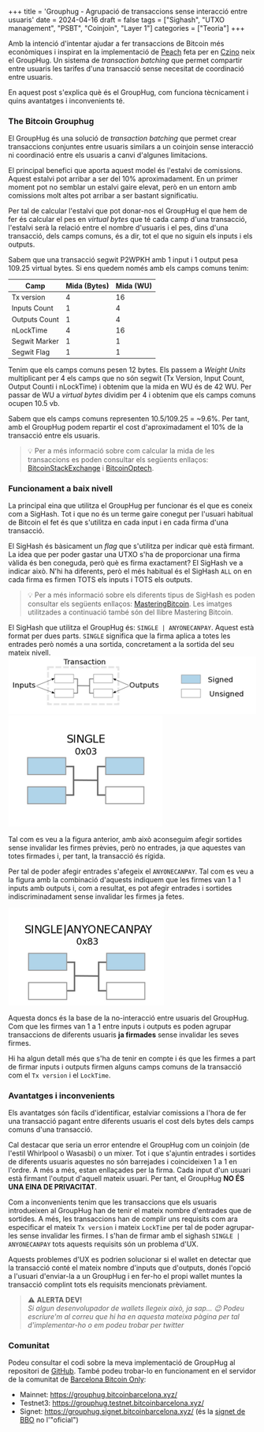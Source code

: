 +++
title = 'Grouphug - Agrupació de transaccions sense interacció entre usuaris'
date = 2024-04-16
draft = false
tags = ["Sighash", "UTXO management", "PSBT", "Coinjoin", "Layer 1"]
categories = ["Teoria"]
+++

Amb la intenció d'intentar ajudar a fer transaccions de Bitcoin més econòmiques i inspirat en la implementació de [Peach](https://peachbitcoin.com/) feta per en [Czino](https://x.com/capoczino) neix el GroupHug. Un sistema de _transaction batching_ que permet compartir entre usuaris les tarifes d'una transacció sense necesitat de coordinació entre usuaris.

En aquest post s'explica què és el GroupHug, com funciona tècnicament i quins avantatges i inconvenients té.

<!-- high five \._./ -->

### The Bitcoin Grouphug

El GroupHug és una solució de _transaction batching_ que permet crear transaccions conjuntes entre usuaris similars a un coinjoin sense interacció ni coordinació entre els usuaris a canvi d'algunes limitacions.

El principal benefici que aporta aquest model és l'estalvi de comissions. Aquest estalvi pot arribar a ser del 10% aproximadament. En un primer moment pot no semblar un estalvi gaire elevat, però en un entorn amb comissions molt altes pot arribar a ser bastant significatiu.

Per tal de calcular l'estalvi que pot donar-nos el GroupHug el que hem de fer és calcular el pes en _virtual bytes_ que té cada camp d'una transacció, l'estalvi serà la relació entre el nombre d'usuaris i el pes, dins d'una transacció, dels camps comuns, és a dir, tot el que no siguin els inputs i els outputs.

Sabem que una transacció segwit P2WPKH amb 1 input i 1 output pesa 109.25 virtual bytes.
Si ens quedem només amb els camps comuns tenim:

| Camp | Mida (Bytes) | Mida (WU)
| ------------ | ------------ | ------------ |
| Tx version        | 4 | 16 |
| Inputs Count      | 1 | 4 |
| Outputs Count     | 1 | 4 |
| nLockTime         | 4 | 16 |
| Segwit Marker     | 1 | 1 |
| Segwit Flag       | 1 | 1 |

Tenim que els camps comuns pesen 12 bytes. Els passem a _Weight Units_ multiplicant per 4 els camps que no són segwit (Tx Version, Input Count, Output Counti i nLockTime) i obtenim que la mida en WU és de 42 WU. Per passar de WU a _virtual bytes_ dividim per 4 i obtenim que els camps comuns ocupen 10.5 vb.

Sabem que els camps comuns representen 10.5/109.25 = ~9.6%.
Per tant, amb el GroupHug podem repartir el cost d'aproximadament el 10% de la transacció entre els usuaris.

> :bulb: Per a més informació sobre com calcular la mida de les transaccions es poden consultar els següents enllaços: [BitcoinStackExchange](https://bitcoin.stackexchange.com/questions/92689/how-is-the-size-of-a-bitcoin-transaction-calculated) i [BitcoinOptech](https://bitcoinops.org/en/tools/calc-size/).


### Funcionament a baix nivell

La principal eina que utilitza el GroupHug per funcionar és el que es coneix com a SigHash. Tot i que no és un terme gaire conegut per l'usuari habitual de Bitcoin el fet és que s'utilitza en cada input i en cada firma d'una transacció.

El SigHash és bàsicament un _flag_ que s'utilitza per indicar què està firmant. La idea que per poder gastar una UTXO s'ha de proporcionar una firma vàlida és ben coneguda, però què es firma exactament? El SigHash ve a indicar això. N'hi ha diferents, però el més habitual és el SigHash `ALL` on en cada firma es firmen TOTS els inputs i TOTS els outputs.

> :bulb: Per a més informació sobre els diferents tipus de SigHash es poden consultar els següents enllaços: [MasteringBitcoin](https://github.com/bitcoinbook/bitcoinbook/blob/6c472dd00b649b18b6ca6bbcc8ba23775619ce08/ch06.asciidoc#signature-hash-types-sighash). Les imatges utilitzades a continuació també són del llibre Mastering Bitcoin.

El SigHash que utilitza el GroupHug és: `SINGLE | ANYONECANPAY`. Aquest està format per dues parts. `SINGLE` significa que la firma aplica a totes les entrades però només a una sortida, concretament a la sortida del seu mateix nivell.
![](/grouphug/sighash_guia.png#center)
![](/grouphug/single.png#center)

Tal com es veu a la figura anterior, amb això aconseguim afegir sortides sense invalidar les firmes prèvies, però no entrades, ja que aquestes van totes firmades i, per tant, la transacció és rígida.

Per tal de poder afegir entrades s'afegeix el `ANYONECANPAY`. Tal com es veu a la figura amb la combinació d'aquests indiquem que les firmes van 1 a 1 inputs amb outputs i, com a resultat, es pot afegir entrades i sortides indiscriminadament sense invalidar les firmes ja fetes.

![](/grouphug/single_anyonecanpay.png#center)


Aquesta doncs és la base de la no-interacció entre usuaris del GroupHug. Com que les firmes van 1 a 1 entre inputs i outputs es poden agrupar transaccions de diferents usuaris **ja firmades** sense invalidar les seves firmes.

Hi ha algun detall més que s'ha de tenir en compte i és que les firmes a part de firmar inputs i outputs firmen alguns camps comuns de la transacció com el `Tx version` i el `LockTime`.

### Avantatges i inconvenients

Els avantatges són fàcils d'identificar, estalviar comissions a l'hora de fer una transacció pagant entre diferents usuaris el cost dels bytes dels camps comuns d'una transacció.

Cal destacar que seria un error entendre el GroupHug com un coinjoin (de l'estil Whirlpool o Wasasbi) o un mixer. Tot i que s'ajuntin entrades i sortides de diferents usuaris aquestes no són barrejades i coincideixen 1 a 1 en l'ordre. A més a més, estan enllaçades per la firma. Cada input d'un usuari està firmant l'output d'aquell mateix usuari. Per tant, el GroupHug **NO ÉS UNA EINA DE PRIVACITAT**.

Com a inconvenients tenim que les transaccions que els usuaris introdueixen al GroupHug han de tenir el mateix nombre d'entrades que de sortides. A més, les transaccions han de complir uns requisits com ara especificar el mateix `Tx version` i mateix `LockTime` per tal de poder agrupar-les sense invalidar les firmes. I s'han de firmar amb el sighash `SINGLE | ANYONECANPAY` tots aquests requisits són un problema d'UX.

Aquests problemes d'UX es podrien solucionar si el wallet en detectar que la transacció conté el mateix nombre d'inputs que d'outputs, donés l'opció a l'usuari d'enviar-la a un GroupHug i en fer-ho el propi wallet muntes la transacció complint tots els requisits mencionats prèviament.

> :warning: **ALERTA DEV!**\
> *Si algun desenvolupador de wallets llegeix això, ja sap... 😉 Podeu escriure'm al correu que hi ha en aquesta mateixa pàgina per tal d'implementar-ho o em podeu trobar per twitter*

### Comunitat

Podeu consultar el codi sobre la meva implementació de GroupHug al repositori de [GitHub](https://github.com/polespinasa/bitcoin-grouphug).
També podeu trobar-lo en funcionament en el servidor de la comunitat de [Barcelona Bitcoin Only](https://x.com/bcnbitcoinonly):
- Mainnet: https://grouphug.bitcoinbarcelona.xyz/
- Testnet3: https://grouphug.testnet.bitcoinbarcelona.xyz/
- Signet: https://grouphug.signet.bitcoinbarcelona.xyz/ (és la [signet de BBO](https://x.com/oomahq/status/1785685345536806986) no l'"oficial")
